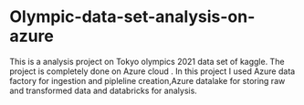 # Olympic-data-set-analysis-on-azure
This is a analysis project on Tokyo olympics 2021 data set of kaggle.
The project is completely done on Azure cloud .
In this project I used Azure data factory for ingestion and pipleline creation,Azure datalake for storing raw and transformed data and databricks for analysis.

